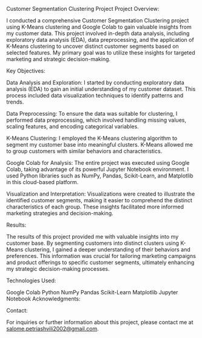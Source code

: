 Customer Segmentation Clustering Project
Project Overview:

I conducted a comprehensive Customer Segmentation Clustering project using K-Means clustering and Google Colab to gain valuable insights from my customer data. This project involved in-depth data analysis, including exploratory data analysis (EDA), data preprocessing, and the application of K-Means clustering to uncover distinct customer segments based on selected features. My primary goal was to utilize these insights for targeted marketing and strategic decision-making.

Key Objectives:

Data Analysis and Exploration: I started by conducting exploratory data analysis (EDA) to gain an initial understanding of my customer dataset. This process included data visualization techniques to identify patterns and trends.

Data Preprocessing: To ensure the data was suitable for clustering, I performed data preprocessing, which involved handling missing values, scaling features, and encoding categorical variables.

K-Means Clustering: I employed the K-Means clustering algorithm to segment my customer base into meaningful clusters. K-Means allowed me to group customers with similar behaviors and characteristics.

Google Colab for Analysis: The entire project was executed using Google Colab, taking advantage of its powerful Jupyter Notebook environment. I used Python libraries such as NumPy, Pandas, Scikit-Learn, and Matplotlib in this cloud-based platform.

Visualization and Interpretation: Visualizations were created to illustrate the identified customer segments, making it easier to comprehend the distinct characteristics of each group. These insights facilitated more informed marketing strategies and decision-making.

Results:

The results of this project provided me with valuable insights into my customer base. By segmenting customers into distinct clusters using K-Means clustering, I gained a deeper understanding of their behaviors and preferences. This information was crucial for tailoring marketing campaigns and product offerings to specific customer segments, ultimately enhancing my strategic decision-making processes.

Technologies Used:

Google Colab
Python
NumPy
Pandas
Scikit-Learn
Matplotlib
Jupyter Notebook
Acknowledgments:

Contact:

For inquiries or further information about this project, please contact me at salome.petriashvili2002@gmail.com.
